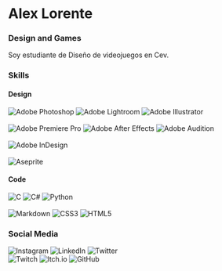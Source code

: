 # Alex Lorente
### Design and Games


Soy estudiante de Diseño de videojuegos en Cev.


### Skills

#### Design
![Adobe Photoshop](https://img.shields.io/badge/adobe%20photoshop-%2331A8FF.svg?style=for-the-badge&logo=adobe%20photoshop&logoColor=white) 
![Adobe Lightroom](https://img.shields.io/badge/Adobe%20Lightroom-31A8FF.svg?style=for-the-badge&logo=Adobe%20Lightroom&logoColor=white) 
![Adobe Illustrator](https://img.shields.io/badge/adobe%20illustrator-%23FF9A00.svg?style=for-the-badge&logo=adobe%20illustrator&logoColor=white)
<br> <br>
![Adobe Premiere Pro](https://img.shields.io/badge/Adobe%20Premiere%20Pro-9999FF.svg?style=for-the-badge&logo=Adobe%20Premiere%20Pro&logoColor=white)
![Adobe After Effects](https://img.shields.io/badge/Adobe%20After%20Effects-9999FF.svg?style=for-the-badge&logo=Adobe%20After%20Effects&logoColor=white)
![Adobe Audition](https://img.shields.io/badge/Adobe%20Audition-9999FF.svg?style=for-the-badge&logo=Adobe%20Audition&logoColor=white)
<br> <br>
![Adobe InDesign](https://img.shields.io/badge/Adobe%20InDesign-49021F?style=for-the-badge&logo=adobeindesign&logoColor=white)
<br> <br>
![Aseprite](https://img.shields.io/badge/Aseprite-FFFFFF?style=for-the-badge&logo=Aseprite&logoColor=#7D929E)
<br>

#### Code
![C](https://img.shields.io/badge/c-%2300599C.svg?style=for-the-badge&logo=c&logoColor=white)
![C#](https://img.shields.io/badge/c%23-%23239120.svg?style=for-the-badge&logo=c-sharp&logoColor=white) 
![Python](https://img.shields.io/badge/python-3670A0?style=for-the-badge&logo=python&logoColor=ffdd54) 
<br> <br>
![Markdown](https://img.shields.io/badge/markdown-%23000000.svg?style=for-the-badge&logo=markdown&logoColor=white) 
![CSS3](https://img.shields.io/badge/css3-%231572B6.svg?style=for-the-badge&logo=css3&logoColor=white) 
![HTML5](https://img.shields.io/badge/html5-%23E34F26.svg?style=for-the-badge&logo=html5&logoColor=white) 
<br>

### Social Media

![Instagram](https://img.shields.io/badge/Instagram-%23E4405F.svg?style=for-the-badge&logo=Instagram&logoColor=white)
![LinkedIn](https://img.shields.io/badge/linkedin-%230077B5.svg?style=for-the-badge&logo=linkedin&logoColor=white)
![Twitter](https://img.shields.io/badge/Twitter-%231DA1F2.svg?style=for-the-badge&logo=Twitter&logoColor=white) <br>
![Twitch](https://img.shields.io/badge/Twitch-%239146FF.svg?style=for-the-badge&logo=Twitch&logoColor=white)
![Itch.io](https://img.shields.io/badge/Itch-%23FF0B34.svg?style=for-the-badge&logo=Itch.io&logoColor=white)
![GitHub](https://img.shields.io/badge/github-%23121011.svg?style=for-the-badge&logo=github&logoColor=white)
